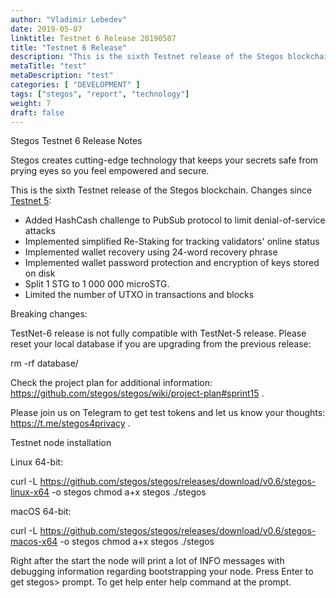```yaml
---
author: "Vladimir Lebedev"
date: 2019-05-07
linktitle: Testnet 6 Release 20190507
title: "Testnet 6 Release"
description: "This is the sixth Testnet release of the Stegos blockchain."
metaTitle: "test"
metaDescription: "test"
categories: [ "DEVELOPMENT" ]
tags: ["stegos", "report", "technology"]
weight: 7
draft: false
---
```


Stegos Testnet 6 Release Notes

Stegos creates cutting-edge technology that keeps your secrets safe from prying eyes so you feel empowered and secure.

This is the sixth Testnet release of the Stegos blockchain. Changes since [Testnet 5](https://github.com/stegos/stegos/releases/tag/v0.5):

 - Added HashCash challenge to PubSub protocol to limit denial-of-service attacks
 - Implemented simplified Re-Staking for tracking validators' online status
 - Implemented wallet recovery using 24-word recovery phrase
 - Implemented wallet password protection and encryption of keys stored on disk
 - Split 1 STG to 1 000 000 microSTG.
 - Limited the number of UTXO in transactions and blocks


Breaking changes:

TestNet-6 release is not fully compatible with TestNet-5 release. Please reset your local database if you are upgrading from the previous release:

rm -rf database/


Check the project plan for additional information: https://github.com/stegos/stegos/wiki/project-plan#sprint15 .

Please join us on Telegram to get test tokens and let us know your thoughts: https://t.me/stegos4privacy . 


Testnet node installation

Linux 64-bit:

curl -L https://github.com/stegos/stegos/releases/download/v0.6/stegos-linux-x64 -o stegos
chmod a+x stegos
./stegos


macOS 64-bit:

curl -L https://github.com/stegos/stegos/releases/download/v0.6/stegos-macos-x64 -o stegos
chmod a+x stegos
./stegos

Right after the start the node will print a lot of INFO messages with debugging information regarding bootstrapping your node. Press Enter to get stegos> prompt. To get help enter help command at the prompt.
